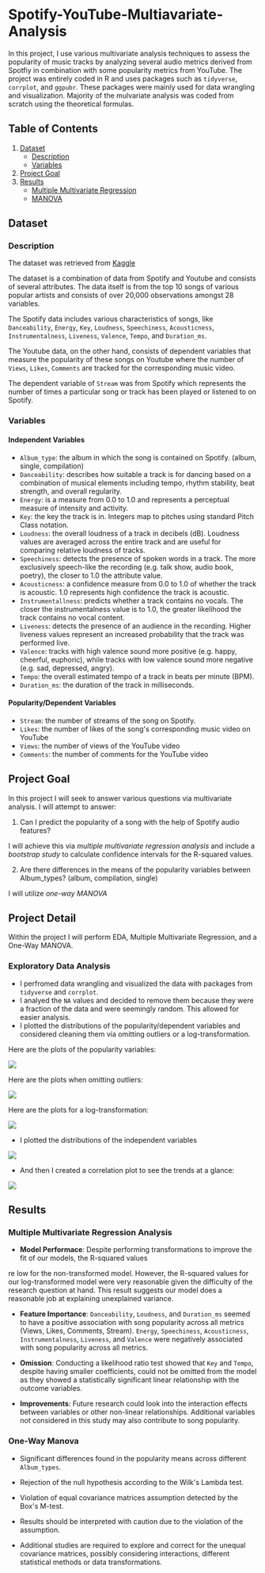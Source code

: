 # Spotify-YouTube-Multiavariate-Analysis
In this project, I use various multivariate analysis techniques to assess the popularity of music tracks by analyzing several audio metrics derived from Spotfiy in combination with some popularity metrics from YouTube. The project was entirely coded in R and uses packages such as `tidyverse`, `corrplot`, and `ggpubr`. These packages were mainly used for data wrangling and visualization. Majority of the mulvariate analysis was coded from scratch using the theoretical formulas. 

## Table of Contents

1. [Dataset](#dataset)
    - [Description](#description)
    - [Variables](#variables)
2. [Project Goal](#project-goal)
3. [Results](#results)
    - [Multiple Multivariate Regression](#Multiple-Multivariate-Regression-Analysis)
    - [MANOVA](#One-Way-MANOVA)

## Dataset

### Description

The dataset was retrieved from [Kaggle](https://www.kaggle.com/datasets/salvatorerastelli/spotify-and-youtube)

The dataset is a combination of data from Spotify and Youtube and consists of several attributes. The data itself is from the top 10 songs of various popular artists and consists of over 20,000 observations amongst 28 variables.  

The Spotify data includes various characteristics of songs, like `Danceability`, `Energy`, `Key`, `Loudness`, `Speechiness`,
`Acousticness`, `Instrumentalness`, `Liveness`, `Valence`, `Tempo`, and `Duration_ms`. 

The Youtube data, on the other hand, consists of dependent variables that measure the popularity of these songs on Youtube where the number of  `Views`, `Likes`, `Comments` are tracked for the corresponding music video. 

The dependent variable of `Stream` was from Spotify which represents the number of times a particular song or track has been played or listened to on Spotify.

### Variables

#### Independent Variables

- `Album_type`: the album in which the song is contained on Spotify. (album, single, compilation)
- `Danceability`: describes how suitable a track is for dancing based on a combination of musical elements including tempo, rhythm stability, beat strength, and overall regularity. 
- `Energy`: is a measure from 0.0 to 1.0 and represents a perceptual measure of intensity and activity.
- `Key`: the key the track is in. Integers map to pitches using standard Pitch Class notation.
- `Loudness`: the overall loudness of a track in decibels (dB). Loudness values are averaged across the entire track and are useful for comparing relative loudness of tracks. 
- `Speechiness`: detects the presence of spoken words in a track. The more exclusively speech-like the recording (e.g. talk show, audio book, poetry), the closer to 1.0 the attribute value. 
- `Acousticness`: a confidence measure from 0.0 to 1.0 of whether the track is acoustic. 1.0 represents high confidence the track is acoustic.
- `Instrumentallness`: predicts whether a track contains no vocals. The closer the instrumentalness value is to 1.0, the greater likelihood the track contains no vocal content.
- `Liveness`: detects the presence of an audience in the recording. Higher liveness values represent an increased probability that the track was performed live.
- `Valence`: tracks with high valence sound more positive (e.g. happy, cheerful, euphoric), while tracks with low valence sound more negative (e.g. sad, depressed, angry).
- `Tempo`: the overall estimated tempo of a track in beats per minute (BPM).
- `Duration_ms`: the duration of the track in milliseconds.

#### Popularity/Dependent Variables

- `Stream`: the number of streams of the song on Spotify.
- `Likes`: the number of likes of the song's corresponding music video on YouTube
- `Views`: the number of views of the YouTube video
- `Comments`: the number of comments for the YouTube video

## Project Goal

In this project I will seek to answer various questions via multivariate analysis. I will attempt to answer:

1.  Can I predict the popularity of a song with the help of Spotify audio features?

I will achieve this via *multiple multivariate regression analysis* and include a *bootstrap study* to calculate confidence intervals for the R-squared values.

2. Are there differences in the means of the popularity variables between Album_types? (album, compilation, single)

I will utilize *one-way MANOVA*

## Project Detail

Within the project I will perform EDA, Multiple Multivariate Regression, and a One-Way MANOVA. 

### Exploratory Data Analysis
    
- I perfromed data wrangling and visualized the data with packages from `tidyverse` and `corrplot`. 
- I analyed the `NA` values and decided to remove them because they were a fraction of the data and were seemingly random. This allowed for easier analysis.
- I plotted the distributions of the popularity/dependent variables and considered cleaning them via omitting outliers or a log-transformation.

Here are the plots of the popularity variables:

![](Multivar-Report_files/figure-gfm/unnamed-chunk-6-1.png)<!-- -->

Here are the plots when omitting outliers:

![](Multivar-Report_files/figure-gfm/unnamed-chunk-8-1.png)<!-- -->

Here are the plots for a log-transformation:

![](Multivar-Report_files/figure-gfm/unnamed-chunk-10-1.png)<!-- -->

- I plotted the distributions of the independent variables 

![](Multivar-Report_files/figure-gfm/unnamed-chunk-12-1.png)<!-- -->

- And then I created a correlation plot to see the trends at a glance:

![](Multivar-Report_files/figure-gfm/unnamed-chunk-13-1.png)<!-- -->

## Results

### Multiple Multivariate Regression Analysis 

- **Model Performace**:  Despite performing transformations to improve the fit of our models, the R-squared values 

re low for the non-transformed model. However, the R-squared values for our log-transformed model were very reasonable given the difficulty of the research question at hand. This result suggests our model does a reasonable job at explaining unexplained variance.

- **Feature Importance**: `Danceability`, `Loudness`, and `Duration_ms` seemed to have a positive association with song popularity across all metrics (Views, Likes, Comments, Stream). `Energy`, `Speechiness`, `Acousticness`, `Instrumentalness`, `Liveness`, and `Valence` were negatively associated with song popularity across all metrics.

- **Omission**: Conducting a likelihood ratio test showed that `Key` and `Tempo`, despite having smaller coefficients, could not be omitted from the model as they showed a statistically significant linear relationship with the outcome variables.

- **Improvements**: Future research could look into the interaction effects between variables or other non-linear relationships. Additional variables not considered in this study may also contribute to song popularity.

### One-Way Manova

- Significant differences found in the popularity means across different `Album_types`.

- Rejection of the null hypothesis according to the Wilk's Lambda test.

- Violation of equal covariance matrices assumption detected by the Box's M-test.

- Results should be interpreted with caution due to the violation of the assumption.

- Additional studies are required to explore and correct for the unequal covariance matrices, possibly considering interactions, different statistical methods or data transformations.
